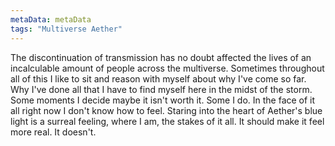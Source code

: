 ```yaml
---
metaData: metaData
tags: "Multiverse Aether"
---
```


The discontinuation of transmission has no doubt affected the lives of an incalculable amount of people across the multiverse. Sometimes throughout all of this I like to sit and reason with myself about why I've come so far. Why I've done all that I have to find myself here in the midst of the storm. Some moments I decide maybe it isn't worth it. Some I do. 
In the face of it all right now I don't know how to feel. 
Staring into the heart of Aether's blue light is a surreal feeling, where I am, the stakes of it all. It should make it feel more real. 
It doesn't.